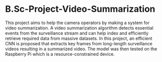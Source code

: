 # B.Sc-Project-Video-Summarization

This project aims to help the camera operators by making a system for video summarization. A video summarization algorithm detects essential
events from the surveillance stream and can help index and efficiently retrieve required data from massive datasets. In this project, an efficient CNN is proposed that extracts key frames from long-length surveillance videos resulting in a summarized video. The model was then tested on the Raspberry Pi which is a resource-constrained device.
